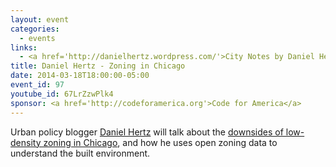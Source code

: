 ```yaml
---
layout: event
categories: 
  - events
links:
  - <a href='http://danielhertz.wordpress.com/'>City Notes by Daniel Hertz</a>
title: Daniel Hertz - Zoning in Chicago
date: 2014-03-18T18:00:00-05:00
event_id: 97
youtube_id: 67LrZzwPlk4
sponsor: <a href='http://codeforamerica.org'>Code for America</a>
---
```


<p>Urban policy blogger <a href='https://twitter.com/DanielKayHertz'>Daniel Hertz</a> will talk about the <a href='http://danielhertz.wordpress.com/2014/01/27/zoning-its-just-insane/'>downsides of low-density zoning in Chicago</a>, and how he uses open zoning data to understand the built environment.</p>
